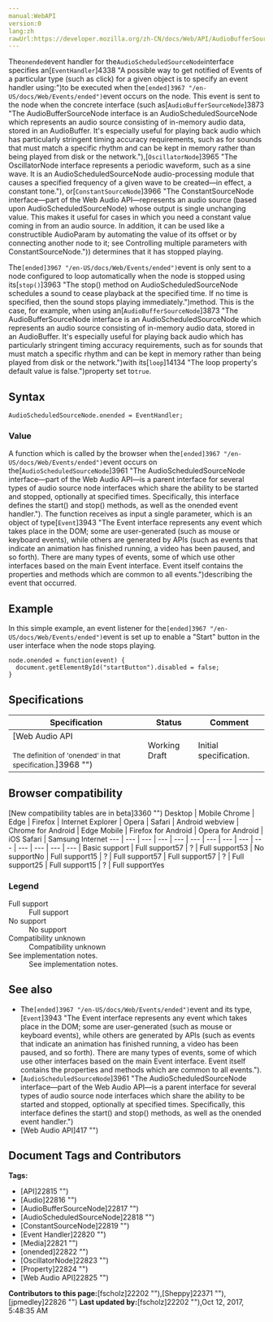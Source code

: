 ```yaml
---
manual:WebAPI
version:0
lang:zh
rawUrl:https://developer.mozilla.org/zh-CN/docs/Web/API/AudioBufferSourceNode/onended
---
```






The`onended`event handler for the`AudioScheduledSourceNode`interface specifies an[`EventHandler`]4338 "A possible way to get notified of Events of a particular type (such as click) for a given object is to specify an event handler using:")to be executed when the`[ended]3967 "/en-US/docs/Web/Events/ended")`event occurs on the node. This event is sent to the node when the concrete interface (such as[`AudioBufferSourceNode`]3873 "The AudioBufferSourceNode interface is an AudioScheduledSourceNode which represents an audio source consisting of in-memory audio data, stored in an AudioBuffer. It's especially useful for playing back audio which has particularly stringent timing accuracy requirements, such as for sounds that must match a specific rhythm and can be kept in memory rather than being played from disk or the network."),[`OscillatorNode`]3965 "The OscillatorNode interface represents a periodic waveform, such as a sine wave. It is an AudioScheduledSourceNode audio-processing module that causes a specified frequency of a given wave to be created—in effect, a constant tone."), or[`ConstantSourceNode`]3966 "The ConstantSourceNode interface—part of the Web Audio API—represents an audio source (based upon AudioScheduledSourceNode) whose output is single unchanging value. This makes it useful for cases in which you need a constant value coming in from an audio source. In addition, it can be used like a constructible AudioParam by automating the value of its offset or by connecting another node to it; see Controlling multiple parameters with ConstantSourceNode.")) determines that it has stopped playing.



The`[ended]3967 "/en-US/docs/Web/Events/ended")`event is only sent to a node configured to loop automatically when the node is stopped using its[`stop()`]3963 "The stop() method on AudioScheduledSourceNode schedules a sound to cease playback at the specified time. If no time is specified, then the sound stops playing immediately.")method. This is the case, for example, when using an[`AudioBufferSourceNode`]3873 "The AudioBufferSourceNode interface is an AudioScheduledSourceNode which represents an audio source consisting of in-memory audio data, stored in an AudioBuffer. It's especially useful for playing back audio which has particularly stringent timing accuracy requirements, such as for sounds that must match a specific rhythm and can be kept in memory rather than being played from disk or the network.")with its[`loop`]14134 "The loop property's default value is false.")property set to`true`.



## Syntax<a name="Syntax"></a>

```
AudioScheduledSourceNode.onended = EventHandler;

```

### Value<a name="Value"></a>


A function which is called by the browser when the`[ended]3967 "/en-US/docs/Web/Events/ended")`event occurs on the[`AudioScheduledSourceNode`]3961 "The AudioScheduledSourceNode interface—part of the Web Audio API—is a parent interface for several types of audio source node interfaces which share the ability to be started and stopped, optionally at specified times. Specifically, this interface defines the start() and stop() methods, as well as the onended event handler."). The function receives as input a single parameter, which is an object of type[`Event`]3943 "The Event interface represents any event which takes place in the DOM; some are user-generated (such as mouse or keyboard events), while others are generated by APIs (such as events that indicate an animation has finished running, a video has been paused, and so forth). There are many types of events, some of which use other interfaces based on the main Event interface. Event itself contains the properties and methods which are common to all events.")describing the event that occurred.


## Example<a name="Example"></a>


In this simple example, an event listener for the`[ended]3967 "/en-US/docs/Web/Events/ended")`event is set up to enable a &quot;Start&quot; button in the user interface when the node stops playing.


```
node.onended = function(event) {
  document.getElementById("startButton").disabled = false;
}
```

## Specifications<a name="Specifications"></a>
Specification | Status | Comment 
 ---  |  ---  |  ---  | 
[Web Audio API<br></br><small>The definition of &#39;onended&#39; in that specification.</small>]3968 "") | Working Draft | Initial specification. 


## Browser compatibility<a name="Browser_compatibility"></a>
[New compatibility tables are in beta<i></i>]3360 "")
<abbr>Desktop<i></i></abbr> | <abbr>Mobile<i></i></abbr> 
<abbr>Chrome<i></i></abbr> | <abbr>Edge<i></i></abbr> | <abbr>Firefox<i></i></abbr> | <abbr>Internet Explorer<i></i></abbr> | <abbr>Opera<i></i></abbr> | <abbr>Safari<i></i></abbr> | <abbr>Android webview<i></i></abbr> | <abbr>Chrome for Android<i></i></abbr> | <abbr>Edge Mobile<i></i></abbr> | <abbr>Firefox for Android<i></i></abbr> | <abbr>Opera for Android<i></i></abbr> | <abbr>iOS Safari<i></i></abbr> | <abbr>Samsung Internet<i></i></abbr> 
 ---  |  ---  |  ---  |  ---  |  ---  |  ---  |  ---  |  ---  |  ---  |  ---  |  ---  |  ---  |  ---  |  ---  | 
Basic support | <abbr>Full support</abbr>57 | <abbr>?</abbr> | <abbr>Full support</abbr>53 | <abbr>No support</abbr>No | <abbr>Full support</abbr>15 | <abbr>?</abbr> | <abbr>Full support</abbr>57 | <abbr>Full support</abbr>57 | <abbr>?</abbr> | <abbr>Full support</abbr>25 | <abbr>Full support</abbr>15 | <abbr>?</abbr> | <abbr>Full support</abbr>Yes 


### Legend<a name="Legend"></a>
<dl><dt id=''><abbr>Full support</abbr></dt><dd>Full support</dd><dt id=''><abbr>No support</abbr></dt><dd>No support</dd><dt id=''><abbr>Compatibility unknown</abbr></dt><dd>Compatibility unknown</dd><dt id=''><abbr>See implementation notes.<i></i></abbr></dt><dd>See implementation notes.</dd></dl>

## See also<a name="See_also"></a>

* The`[ended]3967 "/en-US/docs/Web/Events/ended")`event and its type,[`Event`]3943 "The Event interface represents any event which takes place in the DOM; some are user-generated (such as mouse or keyboard events), while others are generated by APIs (such as events that indicate an animation has finished running, a video has been paused, and so forth). There are many types of events, some of which use other interfaces based on the main Event interface. Event itself contains the properties and methods which are common to all events.").
* [`AudioScheduledSourceNode`]3961 "The AudioScheduledSourceNode interface—part of the Web Audio API—is a parent interface for several types of audio source node interfaces which share the ability to be started and stopped, optionally at specified times. Specifically, this interface defines the start() and stop() methods, as well as the onended event handler.")
* [Web Audio API]417 "")



## Document Tags and Contributors
**Tags:**
* [API]22815 "")
* [Audio]22816 "")
* [AudioBufferSourceNode]22817 "")
* [AudioScheduledSourceNode]22818 "")
* [ConstantSourceNode]22819 "")
* [Event Handler]22820 "")
* [Media]22821 "")
* [onended]22822 "")
* [OscillatorNode]22823 "")
* [Property]22824 "")
* [Web Audio API]22825 "")

**Contributors to this page:**[fscholz]22202 ""),[Sheppy]22371 ""),[jpmedley]22826 "")
**Last updated by:**[fscholz]22202 ""),<time>Oct 12, 2017, 5:48:35 AM</time>


